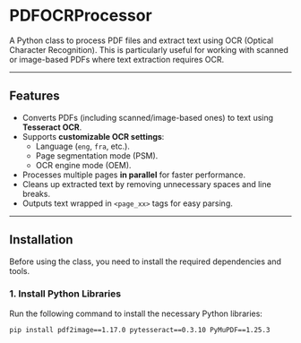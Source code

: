 # PDFOCRProcessor  
  
A Python class to process PDF files and extract text using OCR (Optical Character Recognition). This is particularly useful for working with scanned or image-based PDFs where text extraction requires OCR.  
  
---  
  
## Features  
  
- Converts PDFs (including scanned/image-based ones) to text using **Tesseract OCR**.  
- Supports **customizable OCR settings**:  
  - Language (`eng`, `fra`, etc.).  
  - Page segmentation mode (PSM).  
  - OCR engine mode (OEM).  
- Processes multiple pages **in parallel** for faster performance.  
- Cleans up extracted text by removing unnecessary spaces and line breaks.  
- Outputs text wrapped in `<page_xx>` tags for easy parsing.  
  
---  
  
## Installation  
  
Before using the class, you need to install the required dependencies and tools.  
  
### 1. Install Python Libraries  
Run the following command to install the necessary Python libraries:  
```bash  
pip install pdf2image==1.17.0 pytesseract==0.3.10 PyMuPDF==1.25.3  
